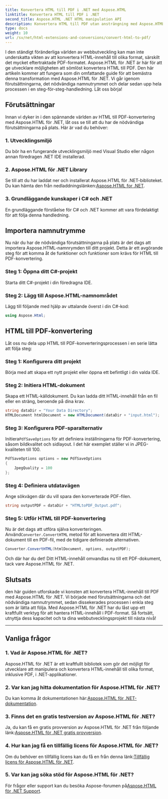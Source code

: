 ```yaml
---
title: Konvertera HTML till PDF i .NET med Aspose.HTML
linktitle: Konvertera HTML till PDF i .NET
second_title: Aspose.HTML .NET HTML manipulation API
description: Konvertera HTML till PDF utan ansträngning med Aspose.HTML för .NET. Följ vår steg-för-steg-guide och släpp lös kraften i HTML-till-PDF-konvertering.
type: docs
weight: 10
url: /sv/net/html-extensions-and-conversions/convert-html-to-pdf/
---
```


I den ständigt föränderliga världen av webbutveckling kan man inte underskatta vikten av att konvertera HTML-innehåll till olika format, särskilt det mycket eftertraktade PDF-formatet. Aspose.HTML för .NET är här för att ge utvecklare möjligheten att sömlöst konvertera HTML till PDF. Den här artikeln kommer att fungera som din omfattande guide för att bemästra denna transformation med Aspose.HTML för .NET. Vi går igenom förutsättningarna, det nödvändiga namnutrymmet och delar sedan upp hela processen i en steg-för-steg-handledning. Låt oss börja!

## Förutsättningar

Innan vi dyker in i den spännande världen av HTML till PDF-konvertering med Aspose.HTML för .NET, låt oss se till att du har de nödvändiga förutsättningarna på plats. Här är vad du behöver:

### 1. Utvecklingsmiljö

Du bör ha en fungerande utvecklingsmiljö med Visual Studio eller någon annan föredragen .NET IDE installerad.

### 2. Aspose.HTML för .NET Library

Se till att du har laddat ner och installerat Aspose.HTML för .NET-biblioteket. Du kan hämta den från nedladdningslänken:[Aspose.HTML for .NET](https://releases.aspose.com/html/net/).

### 3. Grundläggande kunskaper i C# och .NET

En grundläggande förståelse för C# och .NET kommer att vara fördelaktigt för att följa denna handledning.

## Importera namnutrymme

Nu när du har de nödvändiga förutsättningarna på plats är det dags att importera Aspose.HTML-namnrymden till ditt projekt. Detta är ett avgörande steg för att komma åt de funktioner och funktioner som krävs för HTML till PDF-konvertering.

### Steg 1: Öppna ditt C#-projekt

Starta ditt C#-projekt i din föredragna IDE.

### Steg 2: Lägg till Aspose.HTML-namnområdet

Lägg till följande med hjälp av uttalande överst i din C#-kod:

```csharp
using Aspose.Html;
```

## HTML till PDF-konvertering

Låt oss nu dela upp HTML till PDF-konverteringsprocessen i en serie lätta att följa steg:

### Steg 1: Konfigurera ditt projekt

Börja med att skapa ett nytt projekt eller öppna ett befintligt i din valda IDE.

### Steg 2: Initiera HTML-dokument

Skapa ett HTML-källdokument. Du kan ladda ditt HTML-innehåll från en fil eller en sträng, beroende på dina krav.

```csharp
string dataDir = "Your Data Directory";
HTMLDocument htmlDocument = new HTMLDocument(dataDir + "input.html");
```

### Steg 3: Konfigurera PDF-sparalternativ

 Initiera`PdfSaveOptions` för att definiera inställningarna för PDF-konvertering, såsom bildkvalitet och sidlayout. I det här exemplet ställer vi in JPEG-kvaliteten till 100.

```csharp
PdfSaveOptions options = new PdfSaveOptions
{
    JpegQuality = 100
};
```

### Steg 4: Definiera utdatavägen

Ange sökvägen där du vill spara den konverterade PDF-filen.

```csharp
string outputPDF = dataDir + "HTMLtoPDF_Output.pdf";
```

### Steg 5: Utför HTML till PDF-konvertering

 Nu är det dags att utföra själva konverteringen. Använd`Converter.ConvertHTML` metod för att konvertera ditt HTML-dokument till en PDF-fil, med de tidigare definierade alternativen.

```csharp
Converter.ConvertHTML(htmlDocument, options, outputPDF);
```

Och där har du det! Ditt HTML-innehåll omvandlas nu till ett PDF-dokument, tack vare Aspose.HTML för .NET.

## Slutsats

den här guiden utforskade vi konsten att konvertera HTML-innehåll till PDF med Aspose.HTML för .NET. Vi började med förutsättningarna och det nödvändiga namnutrymmet, sedan dissekerades processen i enkla steg som är lätta att följa. Med Aspose.HTML för .NET har du låst upp ett kraftfullt verktyg för att hantera HTML-innehåll i PDF-format. Så fortsätt, utnyttja dess kapacitet och ta dina webbutvecklingsprojekt till nästa nivå!

---

## Vanliga frågor

### 1. Vad är Aspose.HTML för .NET?

Aspose.HTML för .NET är ett kraftfullt bibliotek som gör det möjligt för utvecklare att manipulera och konvertera HTML-innehåll till olika format, inklusive PDF, i .NET-applikationer.

### 2. Var kan jag hitta dokumentation för Aspose.HTML för .NET?

 Du kan komma åt dokumentationen här:[Aspose.HTML för .NET-dokumentation](https://reference.aspose.com/html/net/).

### 3. Finns det en gratis testversion av Aspose.HTML för .NET?

 Ja, du kan få en gratis provversion av Aspose.HTML för .NET från följande länk:[Aspose.HTML för .NET gratis provversion](https://releases.aspose.com/).

### 4. Hur kan jag få en tillfällig licens för Aspose.HTML för .NET?

Om du behöver en tillfällig licens kan du få en från denna länk:[Tillfällig licens för Aspose.HTML för .NET](https://purchase.aspose.com/temporary-license/).

### 5. Var kan jag söka stöd för Aspose.HTML för .NET?

 För frågor eller support kan du besöka Aspose-forumen på[Aspose.HTML för .NET Support](https://forum.aspose.com/).